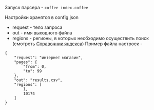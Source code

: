 Запуск парсера - `coffee index.coffee`

Настройки хранятся в config.json
* request - тело запроса
* out - имя выходного файла
* regions - регионы, в которых необходимо осуществить поиск (смотреть [Справочник яндекса](http://search.yaca.yandex.ru/geo.c2n))
Пример файла настроек - 
```
{
	"request": "интернет магазин",
	"pages": {
		"from": 0,
		"to": 99
	},
	"out": "results.csv",
	"regions": [
		1,
		10174
	]
}
```
